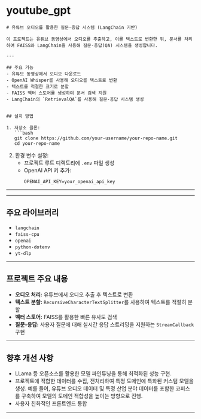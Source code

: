 # youtube_gpt


```
# 유튜브 오디오를 활용한 질문-응답 시스템 (LangChain 기반)

이 프로젝트는 유튜브 동영상에서 오디오를 추출하고, 이를 텍스트로 변환한 뒤, 문서를 처리하여 FAISS와 LangChain을 사용해 질문-응답(QA) 시스템을 생성합니다.

---

## 주요 기능
- 유튜브 동영상에서 오디오 다운로드
- OpenAI Whisper를 사용해 오디오를 텍스트로 변환
- 텍스트를 적절한 크기로 분할
- FAISS 벡터 스토어를 생성하여 문서 검색 지원
- LangChain의 `RetrievalQA`를 사용해 질문-응답 시스템 생성


## 설치 방법

1. 저장소 클론:
   ```bash
   git clone https://github.com/your-username/your-repo-name.git
   cd your-repo-name
   ```

2. 환경 변수 설정:
   - 프로젝트 루트 디렉토리에 `.env` 파일 생성
   - OpenAI API 키 추가:
     ```env
     OPENAI_API_KEY=your_openai_api_key
     ```

---

---

## 주요 라이브러리
- `langchain`
- `faiss-cpu`
- `openai`
- `python-dotenv`
- `yt-dlp`

---

## 프로젝트 주요 내용

- **오디오 처리:** 유튜브에서 오디오 추출 후 텍스트로 변환
- **텍스트 분할:** `RecursiveCharacterTextSplitter`를 사용하여 텍스트를 적절히 분할
- **벡터 스토어:** FAISS를 활용한 빠른 유사도 검색
- **질문-응답:** 사용자 질문에 대해 실시간 응답 스트리밍을 지원하는 `StreamCallback` 구현

---

## 향후 개선 사항
- LLama 등 오픈소스를 활용한 모델 파인튜닝을 통해 최적화된 성능 구현. 
- 프로젝트에 적합한 데이터를 수집, 전처리하여 특정 도메인에 특화된 커스텀 모델을 생성. 예를 들어, 유튜브 오디오 데이터 및 특정 산업 분야 데이터를 포함한 코퍼스를 구축하여 모델의 도메인 적합성을 높이는 방향으로 진행.  
- 사용자 친화적인 프론트엔드 통합

---
